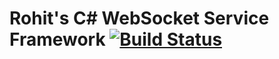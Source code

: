 # Rohit's C# WebSocket Service Framework [![Build Status](https://travis-ci.com/rohitramu/roramu-csharp-websocket-service-framework.svg?branch=master)](https://travis-ci.com/rohitramu/roramu-csharp-websocket-service-framework)